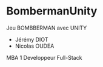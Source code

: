# BombermanUnity
 Jeu BOMBBERMAN avec UNITY
 - Jérémy DIOT
 - Nicolas OUDEA

MBA 1 Developpeur Full-Stack
